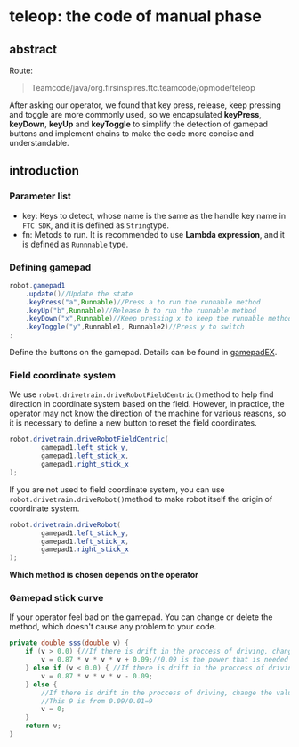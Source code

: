 # teleop: the code of manual phase

## abstract

Route:

> Teamcode/java/org.firsinspires.ftc.teamcode/opmode/teleop

After asking our operator, we found that key press, release, keep pressing and toggle are more commonly used, so we encapsulated **keyPress**, **keyDown**, **keyUp** and **keyToggle** to simplify the detection of gamepad buttons and implement chains to make the code more concise and understandable.

## introduction
### Parameter list
- key: Keys to detect, whose name is the same as the handle key name in ```FTC SDK```, and it is defined as ```String```type.
- fn: Metods to run. It is recommended to use **Lambda expression**, and it is defined as ```Runnnable``` type.

### Defining gamepad

```java
robot.gamepad1
    .update()//Update the state
    .keyPress("a",Runnable)//Press a to run the runnable method
    .keyUp("b",Runnable)//Release b to run the runnable method
    .keyDown("x",Runnable)//Keep pressing x to keep the runnable method running
    .keyToggle("y",Runnable1, Runnable2)//Press y to switch
;
```
Define the buttons on the gamepad. Details can be found in [gamepadEX](basic/gamepadex.md).

### Field coordinate system

We use ```robot.drivetrain.driveRobotFieldCentric()```method to help find direction in coordinate system based on the field. However, in practice, the operator may not know the direction of the machine for various reasons, so it is necessary to define a new button to reset the field coordinates.

```java
robot.drivetrain.driveRobotFieldCentric(
        gamepad1.left_stick_y,
        gamepad1.left_stick_x,
        gamepad1.right_stick_x
);
```
If you are not used to field coordinate system, you can use ```robot.drivetrain.driveRobot()```method to make robot itself the origin of coordinate system.

```java
robot.drivetrain.driveRobot(
        gamepad1.left_stick_y,
        gamepad1.left_stick_x,
        gamepad1.right_stick_x
);
```
**Which method is chosen depends on the operator**

### Gamepad stick curve
If your operator feel bad on the gamepad. You can change or delete the method, which doesn't cause any problem to your code.
```java
private double sss(double v) {
    if (v > 0.0) {//If there is drift in the proccess of driving, change the value to 0.01.
        v = 0.87 * v * v * v + 0.09;//0.09 is the power that is needed to drive the robot in season 24-25.
    } else if (v < 0.0) { //If there is drift in the proccess of driving, change the value to -0.01
        v = 0.87 * v * v * v - 0.09; 
    } else {
        //If there is drift in the proccess of driving, change the value of v to 9
        //This 9 is from 0.09/0.01=9
        v = 0;
    }
    return v;
}
```
